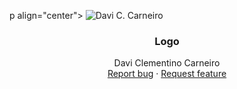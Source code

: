 p align="center">
    <img src="https://prnt.sc/lOdO0cNfe0Uf" alt="Davi C. Carneiro">
  </a>

  <h3 align="center">Logo</h3>

  <p align="center">
    Davi Clementino Carneiro
    <br>
    <a href="https://reponame/issues/new?template=bug.md">Report bug</a>
    ·
    <a href="https://reponame/issues/new?template=feature.md&labels=feature">Request feature</a>
  </p>
</p>
